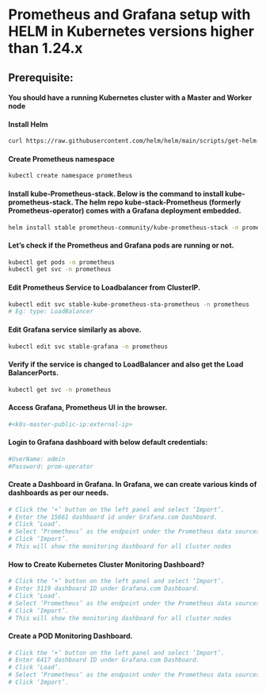 # Prometheus and Grafana setup with HELM in Kubernetes versions higher than 1.24.x

## Prerequisite:
#### You should have a running Kubernetes cluster with a Master and Worker node

#### Install Helm 
```bash
curl https://raw.githubusercontent.com/helm/helm/main/scripts/get-helm-3 | bash
```
#### Create Prometheus namespace
```bash
kubectl create namespace prometheus
```

#### Install kube-Prometheus-stack. Below is the command to install kube-prometheus-stack. The helm repo kube-stack-Prometheus (formerly Prometheus-operator) comes with a Grafana deployment embedded.
```bash
helm install stable prometheus-community/kube-prometheus-stack -n prometheus
```

#### Let’s check if the Prometheus and Grafana pods are running or not.
```bash
kubectl get pods -n prometheus
kubectl get svc -n prometheus
```

#### Edit Prometheus Service to Loadbalancer from ClusterIP.
```bash
kubectl edit svc stable-kube-prometheus-sta-prometheus -n prometheus
# Eg: type: LoadBalancer
```

#### Edit Grafana service similarly as above.
```bash
kubectl edit svc stable-grafana -n prometheus
```
#### Verify if the service is changed to LoadBalancer and also get the Load BalancerPorts.
```bash
kubectl get svc -n prometheus
```

#### Access Grafana, Prometheus UI in the browser.
```bash
#<k8s-master-public-ip:external-ip>
```
#### Login to Grafana dashboard with below default credentials:
```bash
#UserName: admin
#Password: prom-operator
```

#### Create a Dashboard in Grafana. In Grafana, we can create various kinds of dashboards as per our needs.
```bash
# Click the ‘+’ button on the left panel and select ‘Import’.
# Enter the 15661 dashboard id under Grafana.com Dashboard.
# Click ‘Load’.
# Select ‘Prometheus’ as the endpoint under the Prometheus data sources drop-down.
# Click ‘Import’.
# This will show the monitoring dashboard for all cluster nodes
```

#### How to Create Kubernetes Cluster Monitoring Dashboard?
```bash
# Click the ‘+’ button on the left panel and select ‘Import’.
# Enter 3119 dashboard ID under Grafana.com Dashboard.
# Click ‘Load’.
# Select ‘Prometheus’ as the endpoint under the Prometheus data sources drop-down.
# Click ‘Import’.
# This will show the monitoring dashboard for all cluster nodes
```

#### Create a POD Monitoring Dashboard.
```bash
# Click the ‘+’ button on the left panel and select ‘Import’.
# Enter 6417 dashboard ID under Grafana.com Dashboard.
# Click ‘Load’.
# Select ‘Prometheus’ as the endpoint under the Prometheus data sources drop-down.
# Click ‘Import’.
```


